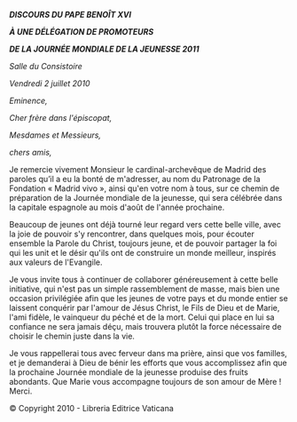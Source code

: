 ***DISCOURS DU PAPE BENOÎT XVI***

***À UNE DÉLÉGATION DE PROMOTEURS***

***DE LA JOURNÉE MONDIALE DE LA JEUNESSE 2011***

*Salle du Consistoire*

*Vendredi 2 juillet 2010*

*Eminence,*

*Cher frère dans l'épiscopat,*

*Mesdames et Messieurs,*

*chers amis,*

Je remercie vivement Monsieur le cardinal-archevêque de Madrid des paroles qu’il a eu la bonté de m'adresser, au nom du Patronage de la Fondation « Madrid vivo », ainsi qu'en votre nom à tous, sur ce chemin de préparation de la Journée mondiale de la jeunesse, qui sera célébrée dans la capitale espagnole au mois d'août de l'année prochaine.

Beaucoup de jeunes ont déjà tourné leur regard vers cette belle ville, avec la joie de pouvoir s'y rencontrer, dans quelques mois, pour écouter ensemble la Parole du Christ, toujours jeune, et de pouvoir partager la foi qui les unit et le désir qu'ils ont de construire un monde meilleur, inspirés aux valeurs de l'Evangile.

Je vous invite tous à continuer de collaborer généreusement à cette belle initiative, qui n'est pas un simple rassemblement de masse, mais bien une occasion privilégiée afin que les jeunes de votre pays et du monde entier se laissent conquérir par l'amour de Jésus Christ, le Fils de Dieu et de Marie, l'ami fidèle, le vainqueur du péché et de la mort. Celui qui place en lui sa confiance ne sera jamais déçu, mais trouvera plutôt la force nécessaire de choisir le chemin juste dans la vie.

Je vous rappellerai tous avec ferveur dans ma prière, ainsi que vos familles, et je demanderai à Dieu de bénir les efforts que vous accomplissez afin que la prochaine Journée mondiale de la jeunesse produise des fruits abondants. Que Marie vous accompagne toujours de son amour de Mère ! Merci.

© Copyright 2010 - Libreria Editrice Vaticana